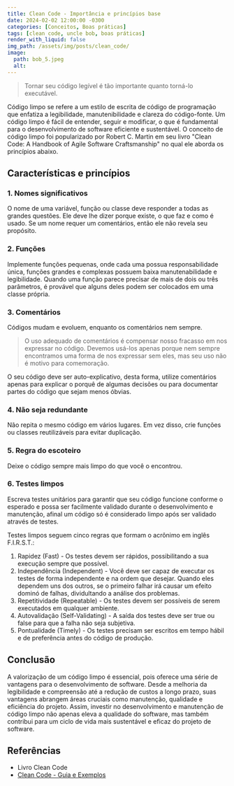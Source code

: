 ```yaml
---
title: Clean Code - Importância e princípios base
date: 2024-02-02 12:00:00 -0300
categories: [Conceitos, Boas práticas]
tags: [clean code, uncle bob, boas práticas]
render_with_liquid: false
img_path: /assets/img/posts/clean_code/
image:
  path: bob_5.jpeg
  alt:
---
```


> Tornar seu código legível é tão importante quanto torná-lo executável.

Código limpo se refere a um estilo de escrita de código de programação que enfatiza a legibilidade, manutenibilidade e clareza do código-fonte. Um código limpo é fácil de entender, seguir e modificar, o que é fundamental para o desenvolvimento de software eficiente e sustentável. O conceito de código limpo foi popularizado por Robert C. Martin em seu livro "Clean Code: A Handbook of Agile Software Craftsmanship" no qual ele aborda os princípios abaixo.

## Características e princípios

### 1. Nomes significativos

O nome de uma variável, função ou classe deve responder a todas as grandes questões. Ele deve lhe dizer porque existe, o que faz e como é usado. Se um nome requer um comentários, então ele não revela seu propósito.

### 2. Funções

Implemente funções pequenas, onde cada uma possua responsabilidade única, funções grandes e complexas possuem baixa manutenabilidade e legibilidade.
Quando uma função parece precisar de mais de dois ou três parâmetros, é provável que alguns deles podem ser colocados em uma classe própria.

### 3. Comentários

Códigos mudam e evoluem, enquanto os comentários nem sempre.

> O uso adequado de comentários é compensar nosso fracasso em nos expressar no código. Devemos usá-los apenas porque nem sempre encontramos uma forma de nos expressar sem eles, mas seu uso não é motivo para comemoração.

O seu código deve ser auto-explicativo, desta forma, utilize comentários apenas para explicar o porquê de algumas decisões ou para documentar partes do código que sejam menos óbvias.

### 4. Não seja redundante

 Não repita o mesmo código em vários lugares. Em vez disso, crie funções ou classes reutilizáveis para evitar duplicação.

### 5. Regra do escoteiro

Deixe o código sempre mais limpo do que você o encontrou.

### 6. Testes limpos

Escreva testes unitários para garantir que seu código funcione conforme o esperado e possa ser facilmente validado durante o desenvolvimento e manutenção, afinal um código só é considerado limpo após ser validado através de testes.

Testes limpos seguem cinco regras que formam o acrônimo em inglês F.I.R.S.T.:

1. Rapidez (Fast) - Os testes devem ser rápidos, possibilitando a sua execução sempre que possível.
2. Independência (Independent) - Você deve ser capaz de executar os testes de forma independente e na ordem que desejar. Quando eles dependem uns dos outros, se o primeiro falhar irá causar um efeito dominó de falhas, dividultando a análise dos problemas.
3. Repetitividade (Repeatable) - Os testes devem ser possíveis de serem executados em qualquer ambiente.
4. Autovalidação (Self-Validating) - A saída dos testes deve ser true ou false para que a falha não seja subjetiva.
5. Pontualidade (Timely) - Os testes precisam ser escritos em tempo hábil e de preferência antes do código de produção.

## Conclusão

A valorização de um código limpo é essencial, pois oferece uma série de vantagens para o desenvolvimento de software. Desde a melhoria da legibilidade e compreensão até a redução de custos a longo prazo, suas vantagens abrangem áreas cruciais como manutenção, qualidade e eficiência do projeto. Assim, investir no desenvolvimento e manutenção de código limpo não apenas eleva a qualidade do software, mas também contribui para um ciclo de vida mais sustentável e eficaz do projeto de software.

## Referências

- Livro Clean Code
- [Clean Code - Guia e Exemplos](https://balta.io/blog/clean-code)
